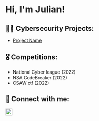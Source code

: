 <h1>Hi, I'm Julian!</h1>

<h2>👨‍💻 Cybersecurity Projects:</h2>

  - [Project Name](https://github.com/JulianHalsey)

<h2>🎖 Competitions:</h2>

- National Cyber league (2022)
- NSA CodeBreaker (2022)
- CSAW ctf (2022)

<h2> 🤳 Connect with me:</h2>


[<img align="left" alt="JoshMadakor | LinkedIn" width="22px" src="https://itcnet.gr/wp-content/uploads/2020/09/Linkedin-logo-on-transparent-Background-PNG--300x300.png" />][linkedin]

[linkedin]: https://linkedin.com/in/julian-halsey

<!--
**joshmadakor1/joshmadakor1** is a ✨ _special_ ✨ repository because its `README.md` (this file) appears on your GitHub profile.

Here are some ideas to get you started:

- 🔭 I’m currently working on ...
- 🌱 I’m currently learning ...
- 👯 I’m looking to collaborate on ...
- 🤔 I’m looking for help with ...
- 💬 Ask me about ...
- 📫 How to reach me: ...
- 😄 Pronouns: ...
- ⚡ Fun fact: ...
-->
